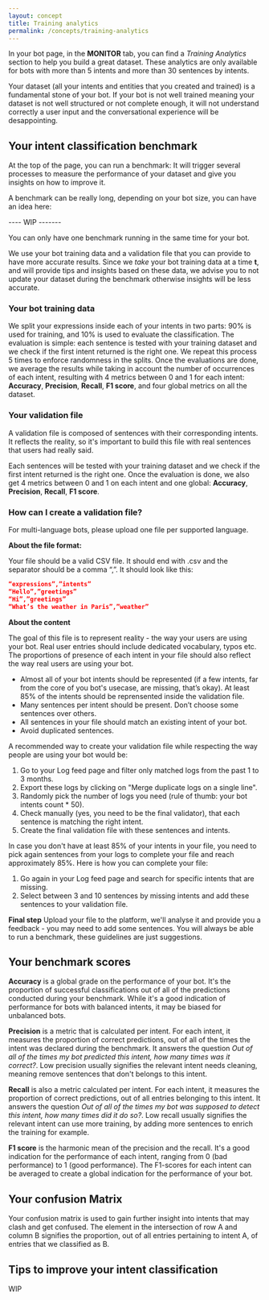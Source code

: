 ```yaml
---
layout: concept
title: Training analytics
permalink: /concepts/training-analytics
---
```


In your bot page, in the **MONITOR** tab, you can find a *Training Analytics* section to help you build a great dataset. These analytics are only available for bots with more than 5 intents and more than 30 sentences by intents.

Your dataset (all your intents and entities that you created and trained) is a fundamental stone of your bot. If your bot is not well trained meaning your dataset is not well structured or not complete enough, it will not understand correctly a user input and the conversational experience will be desappointing.

## Your intent classification benchmark

At the top of the page, you can run a benchmark: It will trigger several processes to measure the performance of your dataset and give you insights on how to improve it.

A benchmark can be really long, depending on your bot size, you can have an idea here:

---- WIP -------

You can only have one benchmark running in the same time for your bot.

We use your bot training data and a validation file that you can provide to have more accurate results. Since we *take* your bot training data at a time **t**, and will provide tips and insights based on these data, we advise you to not update your dataset during the benchmark otherwise insights will be less accurate.


### Your bot training data

We split your expressions inside each of your intents in two parts: 90% is used for training, and 10% is used to evaluate the classification. The evaluation is simple: each sentence is tested with your training dataset and we check if the first intent returned is the right one. We repeat this process 5 times to enforce randomness in the splits. Once the evaluations are done, we average the results while taking in account the number of occurrences of each intent, resulting with 4 metrics between 0 and 1 for each intent: **Accuracy**, **Precision**, **Recall**, **F1 score**, and four global metrics on all the dataset.

### Your validation file

A validation file is composed of sentences with their corresponding intents. It reflects the reality, so it's important to build this file with real sentences that users had really said.

Each sentences will be tested with your training dataset and we check if the first intent returned is the right one. Once the evaluation is done, we also get 4 metrics between 0 and 1 on each intent and one global: **Accuracy**, **Precision**, **Recall**, **F1 score**.

### How can I create a validation file?

For multi-language bots, please upload one file per supported language.

**About the file format:**

Your file should be a valid CSV file. It should end with .csv and the separator should be a comma “,”.
It should look like this:

~~~ json
“expressions”,”intents”
“Hello”,”greetings”
“Hi”,”greetings”
“What’s the weather in Paris”,”weather”
~~~

**About the content**

The goal of this file is to represent reality - the way your users are using your bot. Real user entries should include dedicated vocabulary, typos etc. The proportions of presence of each intent in your file should also reflect the way real users are using your bot.

* Almost all of your bot intents should be represented (if a few intents, far from the core of you bot's usecase, are missing, that’s okay). At least 85% of the intents should be reprensented inside the validation file.
* Many sentences per intent should be present. Don’t choose some sentences over others.
* All sentences in your file should match an existing intent of your bot.
* Avoid duplicated sentences.

A recommended way to create your validation file while respecting the way people are using your bot would be:

1) Go to your Log feed page and filter only matched logs from the past 1 to 3 months.
2) Export these logs by clicking on "Merge duplicate logs on a single line".
3) Randomly pick the number of logs you need (rule of thumb: your bot intents count * 50).
4) Check manually (yes, you need to be the final validator), that each sentence is matching the right intent.
5) Create the final validation file with these sentences and intents.

In case you don't have at least 85% of your intents in your file, you need to pick again sentences from your logs to complete your file and reach approximately 85%. Here is how you can complete your file:

1) Go again in your Log feed page and search for specific intents that are missing.
2) Select between 3 and 10 sentences by missing intents and add these sentences to your validation file.

**Final step**
Upload your file to the platform, we'll analyse it and provide you a feedback - you may need to add some sentences. You will always be able to run a benchmark, these guidelines are just suggestions.

## Your benchmark scores

**Accuracy** is a global grade on the performance of your bot. It's the proportion of successful classifications out of all of the predictions conducted during your benchmark. While it's a good indication of performance for bots with balanced intents, it may be biased for unbalanced bots.

**Precision** is a metric that is calculated per intent. For each intent, it measures the proportion of correct predictions, out of all of the times the intent was declared during the benchmark. It answers the question *Out of all of the times my bot predicted this intent, how many times was it correct?*. Low precision usually signifies the relevant intent needs cleaning, meaning remove sentences that don't belongs to this intent.

**Recall** is also a metric calculated per intent. For each intent, it measures the proportion of correct predictions, out of all entries belonging to this intent. It answers the question *Out of all of the times my bot was supposed to detect this intent, how many times did it do so?*. Low recall usually signifies the relevant intent can use more training, by adding more sentences to enrich the training for example. 

**F1 score** is the harmonic mean of the precision and the recall. It's a good indication for the performance of each intent, ranging from 0 (bad performance) to 1 (good performance). The F1-scores for each intent can be averaged to create a global indication for the performance of your bot. 

## Your confusion Matrix

Your confusion matrix is used to gain further insight into intents that may clash and get confused. The element in the intersection of row A and column B signifies the proportion, out of all entries pertaining to intent A, of entries that we classified as B.

## Tips to improve your intent classification

WIP
